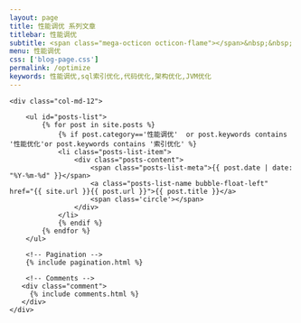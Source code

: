 ```yaml
---
layout: page
title: 性能调优 系列文章
titlebar: 性能调优
subtitle: <span class="mega-octicon octicon-flame"></span>&nbsp;&nbsp; 性能调优 系列教程
menu: 性能调优
css: ['blog-page.css']
permalink: /optimize
keywords: 性能调优,sql索引优化,代码优化,架构优化,JVM优化
---
```


<div class="row">

    <div class="col-md-12">

        <ul id="posts-list">
            {% for post in site.posts %}
                {% if post.category=='性能调优'  or post.keywords contains '性能优化'or post.keywords contains '索引优化' %}
                <li class="posts-list-item">
                    <div class="posts-content">
                        <span class="posts-list-meta">{{ post.date | date: "%Y-%m-%d" }}</span>
                        <a class="posts-list-name bubble-float-left" href="{{ site.url }}{{ post.url }}">{{ post.title }}</a>
                        <span class='circle'></span>
                    </div>
                </li>
                {% endif %}
            {% endfor %}
        </ul> 

        <!-- Pagination -->
        {% include pagination.html %}

        <!-- Comments -->
       <div class="comment">
         {% include comments.html %}
       </div>
    </div>

</div>
<script>
    $(document).ready(function(){

        // Enable bootstrap tooltip
        $("body").tooltip({ selector: '[data-toggle=tooltip]' });

    });
</script>